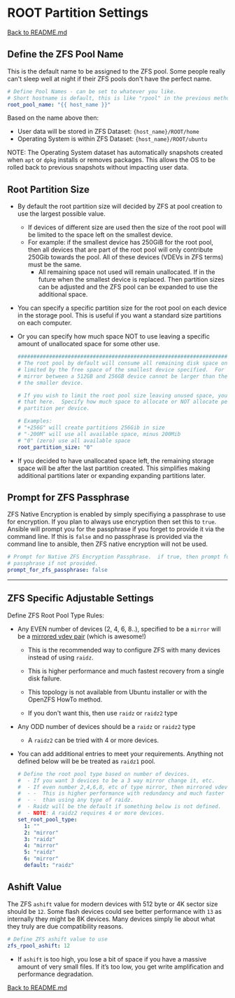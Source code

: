 # ROOT Partition Settings

[Back to README.md](../README.md)

## Define the ZFS Pool Name

This is the default name to be assigned to the ZFS pool.  Some people really can't sleep well at night if their ZFS pools don't have the perfect name.

```yaml
# Define Pool Names - can be set to whatever you like.
# Short hostname is default, this is like "rpool" in the previous methods.
root_pool_name: "{{ host_name }}"
```

Based on the name above then:

* User data will be stored in ZFS Dataset: `{host_name}/ROOT/home`
* Operating System is within ZFS Dataset: `{host_name}/ROOT/ubuntu`

NOTE: The Operating System dataset has automatically snapshots created when `apt` or `dpkg` installs or removes packages. This allows the OS to be rolled back to previous snapshots without impacting user data.

## Root Partition Size

* By default the root partition size will decided by ZFS at pool creation to use the largest possible value.  
  * If devices of different size are used then the size of the root pool will be limited to the space left on the smallest device.
  * For example: if the smallest device has 250GiB for the root pool, then all devices that are part of the root pool will only contribute 250Gib towards the pool.  All of these devices (VDEVs in ZFS terms) must be the same.
    * All remaining space not used will remain unallocated. If in the future when the smallest device is replaced.  Then partition sizes can be adjusted and the ZFS pool can be expanded to use the additional space.
* You can specify a specific partition size for the root pool on each device in the storage pool. This is useful if you want a standard size partitions on each computer.
* Or you can specify how much space NOT to use leaving a specific amount of unallocated space for some other use.

  ```yaml
  ###############################################################################
  # The root pool by default will consume all remaining disk space on the devices
  # limited by the free space of the smallest device specified.  For example a
  # mirror between a 512GB and 256GB device cannot be larger than the capacity of
  # the smaller device.

  # If you wish to limit the root pool size leaving unused space, you can define
  # that here.  Specify how much space to allocate or NOT allocate per root pool
  # partition per device.

  # Examples:
  # "+256G" will create partitions 256Gib in size
  # "-200M" will use all available space, minus 200Mib
  # "0" (zero) use all available space
  root_partition_size: "0"
  ```

* If you decided to have unallocated space left, the remaining storage space will be after the last partition created. This simplifies making additional partitions later or expanding expanding partitions later.

## Prompt for ZFS Passphrase

ZFS Native Encryption is enabled by simply specifiying a passphrase to use for encryption. If you plan to always use encryption then set this to `true`. Ansible will prompt you for the passphrase if you forget to provide it via the command line.  If this is `false` and no passphrase is provided via the command line to ansible, then ZFS native encryption will not be used.

```yml
# Prompt for Native ZFS Encryption Passphrase.  if true, then prompt for
# passphrase if not provided.
prompt_for_zfs_passphrase: false
```

---

## ZFS Specific Adjustable Settings

Define ZFS Root Pool Type Rules:

* Any EVEN number of devices (2, 4, 6, 8..), specified to be a `mirror` will be a [mirrored vdev pair](root-pools-multi-mirrored-vdevs.md) (which is awesome!)
  * This is the recommended way to configure ZFS with many devices instead of using `raidz`.
  * This is higher performance and much fastest recovery from a single disk failure.
  * This topology is not available from Ubuntu installer or with the OpenZFS HowTo method.

  * If you don't want this, then use `raidz` or `raidz2` type
* Any ODD number of devices should be a `raidz` or `raidz2` type
  * A `raidz2` can be tried with 4 or more devices.

* You can add additional entries to meet your requirements.  Anything not defined below will be be treated as `raidz1` pool.

  ```yaml
  # Define the root pool type based on number of devices.
  #  - If you want 3 devices to be a 3 way mirror change it, etc.
  #  - If even number 2,4,6,8, etc of type mirror, then mirrored vdevs will be used.
  #  - -  This is higher performance with redundancy and much faster resilver times
  #  - -  than using any type of raidz.
  #  - Raidz will be the default if something below is not defined.
  #  - NOTE: A raidz2 requires 4 or more devices.
  set_root_pool_type:
    1: ""
    2: "mirror"
    3: "raidz"
    4: "mirror"
    5: "raidz"
    6: "mirror"
    default: "raidz"
  ```

## Ashift Value

The ZFS `ashift` value for modern devices with 512 byte or 4K sector size should be `12`.  Some flash devices could see better performance with `13` as internally they might be 8K devices.  Many devices simply lie about what they truly are due compatibility reasons.

```yml
# Define ZFS ashift value to use
zfs_rpool_ashift: 12
```

* If `ashift` is too high, you lose a bit of space if you have a massive amount of very small files. If it’s too low, you get write amplification and performance degradation.

[Back to README.md](../README.md)

